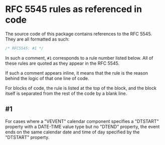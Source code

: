 # RFC 5545 rules as referenced in code

The source code of this package contains references to the RFC 5545. They are all formatted as such:

```ts
/* RFC5545: #1 */
```

In such a comment, `#1` corresponds to a rule number listed below. All of these rules are
quoted as they appear in the RFC 5545.

If such a comment appears inline, it means that the rule is the reason behind
the logic of that one line of code.

For blocks of code, the rule is listed at the top of the block, and the block itself is separated from the rest of the
code by a blank line.

## #1

For cases where a "VEVENT" calendar component
specifies a "DTSTART" property with a DATE-TIME value type but no
"DTEND" property, the event ends on the same calendar date and
time of day specified by the "DTSTART" property.
